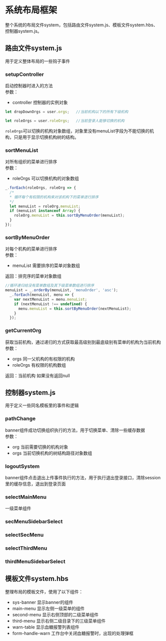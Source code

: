 # 系统布局框架
整个系统的布局文件system，包括路由文件system.js、模板文件system.hbs、控制器system.js。

## 路由文件system.js
用于定义整体布局的一些钩子事件

### setupController
启动控制器时进入的方法<br>
参数：<br>
* controller 控制器的实例对象
~~~js
let dropDownOrgs = user.orgs;   //当前机构以下的所有下级机构

let roleOrgs = user.roleOrgs;   //当前登录人能够切换的机构
~~~
`roleOrgs`可以切换的机构对象数组，对象里没有menuList字段为不能切换的机构，只是用于显示切换机构树的结构。

### sortMenuList
对所有组织的菜单进行排序<br>
参数：<br>
* roleOrgs 可以切换机构的对象数组

~~~js
_.forEach(roleOrgs, roleOrg => {
  /*
  * 循环每个有权限的机构来对该机构下的菜单进行排序
  */
  let menuList = roleOrg.menuList;
  if (menuList instanceof Array) {
    roleOrg.menuList = this.sortByMenuOrder(menuList);
  }
});
~~~

### sortByMenuOrder
对每个机构的菜单进行排序<br>
参数：<br>
* menuList 需要排序的菜单对象数组

返回：排完序的菜单对象数组

~~~js
//循环递归给没有菜单数组及其下级菜单数组进行排序
menuList = _.orderBy(menuList, 'menuOrder', 'asc');
  _.forEach(menuList, menu => {
    var nextMenuList = menu.menuList;
    if (nextMenuList !== undefined) {
      menu.menuList = this.sortByMenuOrder(nextMenuList);
    }
  });
~~~
  
### getCurrentOrg
获取当前机构，通过递归的方式获取最高级别到最底级别有菜单的机构为当前机构<br>
参数：<br>
  * orgs 同一父机构的有权限的机构
  * roleOrgs 有权限的机构数组

返回：当前机构 如果没有返回null

## 控制器system.js
  用于定义一些同名模板里的事件和逻辑<br>

### pathChange
banner组件成功切换组织执行的方法，用于切换菜单、清除一些缓存数据<br>
参数：<br>
* org 当前需要切换的机构对象
* orgs 当前切换机构的树结构路径对象数组

### logoutSystem
banner组件点击退出上传事件执行的方法，用于执行退出登录接口，清除session里的缓存信息，退出到登录页面

### selectMainMenu
  一级菜单组件

### secMenuSidebarSelect

### selectSecMenu

### selectThirdMenu

### thirdMenuSidebarSelect

## 模板文件system.hbs
整理布局的模板文件，使用了以下组件：
* sys-banner  显示banner的组件
* main-menu  显示左侧一级菜单的组件
* second-menu  显示右侧顶部的二级菜单组件
* third-menu  显示右侧二级目录下的三级菜单组件
* warn-table  显示血糖报警列表组件
* form-handle-warn  工作台中关闭血糖报警时，出现的处理弹框